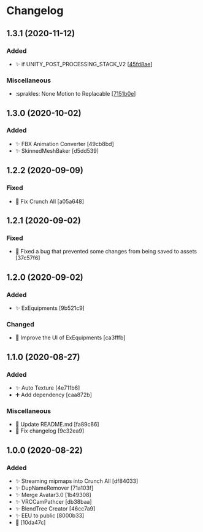 # Changelog

<a name="1.3.1"></a>
## 1.3.1 (2020-11-12)

### Added

- ✨ if UNITY_POST_PROCESSING_STACK_V2 [[45fd8ae](https://github.com/esnya/VRPG_UDON/commit/45fd8aec45ec99d393c0aa7380783ff0cd98aa20)]

### Miscellaneous

-  :sprakles: None Motion to Replacable [[7151b0e](https://github.com/esnya/VRPG_UDON/commit/7151b0e5c8e05954eb454f12a590d92535865de4)]


<a name="1.3.0"></a>
## 1.3.0 (2020-10-02)

### Added

- ✨ FBX Animation Converter [49cb8bd]
- ✨ SkinnedMeshBaker [d5dd539]


<a name="1.2.2"></a>
## 1.2.2 (2020-09-09)

### Fixed

- 🐛 Fix Crunch All [a05a648]


<a name="1.2.1"></a>
## 1.2.1 (2020-09-02)

### Fixed

- 🐛 Fixed a bug that prevented some changes from being saved to assets [37c57f6]


<a name="1.2.0"></a>
## 1.2.0 (2020-09-02)

### Added

- ✨ ExEquipments [9b521c9]

### Changed

- 💄 Improve the UI of ExEquipments [ca3fffb]


<a name="1.1.0"></a>
## 1.1.0 (2020-08-27)

### Added

- ✨ Auto Texture [4e711b6]
- ➕ Add dependency [caa872b]

### Miscellaneous

- 📝 Update README.md [fa89c86]
- 📝 Fix changelog [9c32ea9]


<a name="1.0.0"></a>
## 1.0.0 (2020-08-22)

### Added
- ✨ Streaming mipmaps into Crunch All [df84033]
- ✨ DupNameRemover [71a103f]
- ✨ Merge Avatar3.0 [1b49308]
- ✨ VRCCamPathcer [db38baa]
- ✨ BlendTree Creator [46cc7a9]
- ✨ EEU to public [8000b33]
- 🎉  [10da47c]



